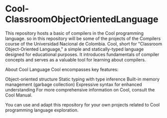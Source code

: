 # Cool-ClassroomObjectOrientedLanguage


This repository hosts a basic of compilers in the Cool programming language. so in this repository will be some of the projects of the Compilers course of the Universidad Nacional de Colombia. Cool, short for "Classroom Object-Oriented Language," a simple and statically-typed language designed for educational purposes. 
It introduces fundamentals of compiler concepts and serves as a valuable tool for learning about compilers.

About Cool Language
Cool encompasses key features:

Object-oriented structure
Static typing with type inference
Built-in memory management (garbage collection)
Expressive syntax for enhanced understanding
For more comprehensive information on Cool, consult the Cool Manual.

You can use and adapt this repository for your own projects related to Cool programming language exploration.
